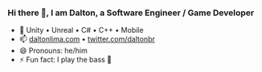 ### Hi there 👋, I am Dalton, a Software Engineer / Game Developer

- 🔭 Unity • Unreal • C# • C++ • Mobile
- 📫 [daltonlima.com](https://daltonlima.com) • [twitter.com/daltonbr](https://twitter.com/daltonbr)
- 😄 Pronouns: he/him
- ⚡ Fun fact: I play the bass 🎸

<!--
**daltonbr/daltonbr** is a ✨ _special_ ✨ repository because its `README.md` (this file) appears on your GitHub profile.

Here are some ideas to get you started:

- 🔭 I’m currently working on ...
- 🌱 I’m currently learning ...
- 👯 I’m looking to collaborate on ...
- 🤔 I’m looking for help with ...
- 💬 Ask me about ...
- 📫 How to reach me: ...
- 😄 Pronouns: ...
- ⚡ Fun fact: ...
-->
